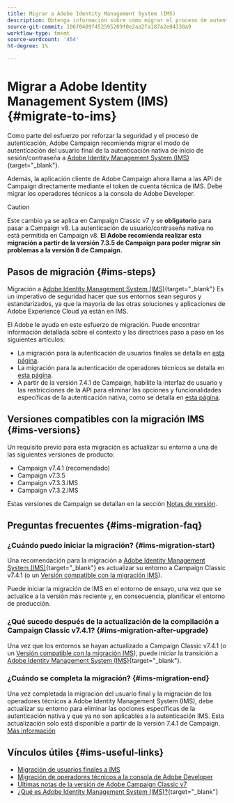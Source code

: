 ```yaml
---
title: Migrar a Adobe Identity Management System (IMS)
description: Obtenga información sobre cómo migrar el proceso de autenticación a Adobe Identity Management System (IMS)
source-git-commit: 106f0409f452595209f0e2aa2fa187a2e04338a9
workflow-type: tm+mt
source-wordcount: '454'
ht-degree: 1%

---
```


# Migrar a Adobe Identity Management System (IMS) {#migrate-to-ims}

Como parte del esfuerzo por reforzar la seguridad y el proceso de autenticación, Adobe Campaign recomienda migrar el modo de autenticación del usuario final de la autenticación nativa de inicio de sesión/contraseña a [Adobe Identity Management System (IMS)](https://helpx.adobe.com/es/enterprise/using/identity.html){target="_blank"}.

Además, la aplicación cliente de Adobe Campaign ahora llama a las API de Campaign directamente mediante el token de cuenta técnica de IMS. Debe migrar los operadores técnicos a la consola de Adobe Developer.

>[!CAUTION]
>
>Este cambio ya se aplica en Campaign Classic v7 y se **obligatorio** para pasar a Campaign v8. La autenticación de usuario/contraseña nativa no está permitida en Campaign v8. **El Adobe recomienda realizar esta migración a partir de la versión 7.3.5 de Campaign para poder migrar sin problemas a la versión 8 de Campaign.**
>

## Pasos de migración {#ims-steps}

Migración a [Adobe Identity Management System (IMS)](https://helpx.adobe.com/es/enterprise/using/identity.html){target="_blank"} Es un imperativo de seguridad hacer que sus entornos sean seguros y estandarizados, ya que la mayoría de las otras soluciones y aplicaciones de Adobe Experience Cloud ya están en IMS.

El Adobe le ayuda en este esfuerzo de migración. Puede encontrar información detallada sobre el contexto y las directrices paso a paso en los siguientes artículos:

* La migración para la autenticación de usuarios finales se detalla en [esta página](migrate-users-to-ims.md).
* La migración para la autenticación de operadores técnicos se detalla en [esta página](ims-migration.md).
* A partir de la versión 7.4.1 de Campaign, habilite la interfaz de usuario y las restricciones de la API para eliminar las opciones y funcionalidades específicas de la autenticación nativa, como se detalla en [esta página](impact-ims-migration.md).


## Versiones compatibles con la migración IMS {#ims-versions}

Un requisito previo para esta migración es actualizar su entorno a una de las siguientes versiones de producto:

* Campaign v7.4.1 (recomendado)
* Campaign v7.3.5
* Campaign v7.3.3.IMS
* Campaign v7.3.2.IMS

Estas versiones de Campaign se detallan en la sección [Notas de versión](../../rn/using/latest-release.md).

## Preguntas frecuentes {#ims-migration-faq}

### ¿Cuándo puedo iniciar la migración? {#ims-migration-start}

Una recomendación para la migración a [Adobe Identity Management System (IMS)](https://helpx.adobe.com/es/enterprise/using/identity.html){target="_blank"} es actualizar su entorno a Campaign Classic v7.4.1 (o un [Versión compatible con la migración IMS](#ims-versions)).

Puede iniciar la migración de IMS en el entorno de ensayo, una vez que se actualice a la versión más reciente y, en consecuencia, planificar el entorno de producción.

### ¿Qué sucede después de la actualización de la compilación a Campaign Classic v7.4.1? {#ims-migration-after-upgrade}

Una vez que los entornos se hayan actualizado a Campaign Classic v7.4.1 (o un [Versión compatible con la migración IMS](#ims-versions)), puede iniciar la transición a [Adobe Identity Management System (IMS)](https://helpx.adobe.com/es/enterprise/using/identity.html){target="_blank"}.

### ¿Cuándo se completa la migración? {#ims-migration-end}

Una vez completada la migración del usuario final y la migración de los operadores técnicos a Adobe Identity Management System (IMS), debe actualizar su entorno para eliminar las opciones específicas de la autenticación nativa y que ya no son aplicables a la autenticación IMS. Esta actualización solo está disponible a partir de la versión 7.4.1 de Campaign. [Más información](impact-ims-migration.md)



## Vínculos útiles {#ims-useful-links}

* [Migración de usuarios finales a IMS](migrate-users-to-ims.md)
* [Migración de operadores técnicos a la consola de Adobe Developer](ims-migration.md)
* [Últimas notas de la versión de Adobe Campaign Classic v7](../../rn/using/latest-release.md)
* [¿Qué es Adobe Identity Management System (IMS)?](https://helpx.adobe.com/es/enterprise/using/identity.html){target="_blank"}
